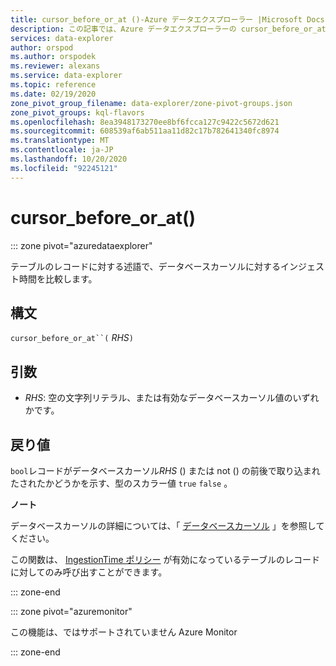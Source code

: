 ```yaml
---
title: cursor_before_or_at ()-Azure データエクスプローラー |Microsoft Docs
description: この記事では、Azure データエクスプローラーの cursor_before_or_at () について説明します。
services: data-explorer
author: orspod
ms.author: orspodek
ms.reviewer: alexans
ms.service: data-explorer
ms.topic: reference
ms.date: 02/19/2020
zone_pivot_group_filename: data-explorer/zone-pivot-groups.json
zone_pivot_groups: kql-flavors
ms.openlocfilehash: 8ea3948173270ee8bf6fcca127c9422c5672d621
ms.sourcegitcommit: 608539af6ab511aa11d82c17b782641340fc8974
ms.translationtype: MT
ms.contentlocale: ja-JP
ms.lasthandoff: 10/20/2020
ms.locfileid: "92245121"
---
```

# <a name="cursor_before_or_at"></a>cursor_before_or_at()

::: zone pivot="azuredataexplorer"

テーブルのレコードに対する述語で、データベースカーソルに対するインジェスト時間を比較します。

## <a name="syntax"></a>構文

`cursor_before_or_at``(` *RHS*`)`

## <a name="arguments"></a>引数

* *RHS*: 空の文字列リテラル、または有効なデータベースカーソル値のいずれかです。

## <a name="returns"></a>戻り値

`bool`レコードがデータベースカーソル*RHS* () または not () の前後で取り込まれたされたかどうかを示す、型のスカラー値 `true` `false` 。

**ノート**

データベースカーソルの詳細については、「 [データベースカーソル](../management/databasecursor.md) 」を参照してください。

この関数は、 [IngestionTime ポリシー](../management/ingestiontimepolicy.md) が有効になっているテーブルのレコードに対してのみ呼び出すことができます。

::: zone-end

::: zone pivot="azuremonitor"

この機能は、ではサポートされていません Azure Monitor

::: zone-end
